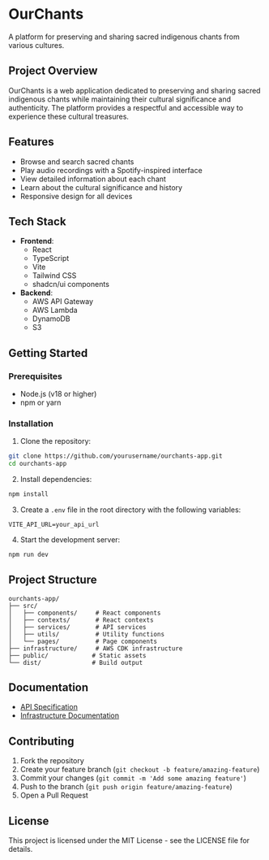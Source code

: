 # OurChants

A platform for preserving and sharing sacred indigenous chants from various cultures.

## Project Overview

OurChants is a web application dedicated to preserving and sharing sacred indigenous chants while maintaining their cultural significance and authenticity. The platform provides a respectful and accessible way to experience these cultural treasures.

## Features

- Browse and search sacred chants
- Play audio recordings with a Spotify-inspired interface
- View detailed information about each chant
- Learn about the cultural significance and history
- Responsive design for all devices

## Tech Stack

- **Frontend**: 
  - React
  - TypeScript
  - Vite
  - Tailwind CSS
  - shadcn/ui components
- **Backend**:
  - AWS API Gateway
  - AWS Lambda
  - DynamoDB
  - S3

## Getting Started

### Prerequisites

- Node.js (v18 or higher)
- npm or yarn

### Installation

1. Clone the repository:
```bash
git clone https://github.com/yourusername/ourchants-app.git
cd ourchants-app
```

2. Install dependencies:
```bash
npm install
```

3. Create a `.env` file in the root directory with the following variables:
```
VITE_API_URL=your_api_url
```

4. Start the development server:
```bash
npm run dev
```

## Project Structure

```
ourchants-app/
├── src/
│   ├── components/     # React components
│   ├── contexts/       # React contexts
│   ├── services/       # API services
│   ├── utils/          # Utility functions
│   └── pages/          # Page components
├── infrastructure/     # AWS CDK infrastructure
├── public/            # Static assets
└── dist/              # Build output
```

## Documentation

- [API Specification](SPECIFICATION.md)
- [Infrastructure Documentation](infrastructure/README.md)

## Contributing

1. Fork the repository
2. Create your feature branch (`git checkout -b feature/amazing-feature`)
3. Commit your changes (`git commit -m 'Add some amazing feature'`)
4. Push to the branch (`git push origin feature/amazing-feature`)
5. Open a Pull Request

## License

This project is licensed under the MIT License - see the LICENSE file for details.
